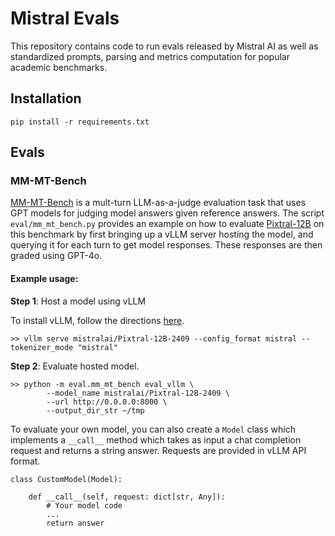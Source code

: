 # Mistral Evals

This repository contains code to run evals released by Mistral AI as well as standardized prompts, parsing and metrics computation for popular academic benchmarks.

## Installation

```
pip install -r requirements.txt
```

## Evals

### MM-MT-Bench

[MM-MT-Bench](https://huggingface.co/datasets/mistralai/MM-MT-Bench) is a mult-turn LLM-as-a-judge evaluation task that uses GPT models for judging model answers given reference answers. The script `eval/mm_mt_bench.py` provides an example on how to evaluate [Pixtral-12B](https://mistral.ai/news/pixtral-12b/) on this benchmark by first bringing up a vLLM server hosting the model, and querying it for each turn to get model responses. These responses are then graded using GPT-4o.

#### Example usage:

**Step 1**: Host a model using vLLM

To install vLLM, follow the directions [here](https://docs.vllm.ai/en/latest/getting_started/installation.html).

```
>> vllm serve mistralai/Pixtral-12B-2409 --config_format mistral --tokenizer_mode "mistral"
```

**Step 2**: Evaluate hosted model.
```
>> python -m eval.mm_mt_bench eval_vllm \
        --model_name mistralai/Pixtral-12B-2409 \
        --url http://0.0.0.0:8000 \
        --output_dir_str ~/tmp
```

To evaluate your own model, you can also create a `Model` class which implements a
`__call__` method which takes as input a chat completion request and returns a string
answer. Requests are provided in vLLM API format.

```
class CustomModel(Model):

    def __call__(self, request: dict[str, Any]):
        # Your model code
        ...
        return answer
```
